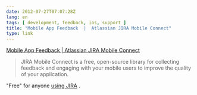 ```yaml
---
date: 2012-07-27T07:07:28Z
lang: en
tags: [ development, feedback, ios, support ]
title: "Mobile App Feedback  |  Atlassian JIRA Mobile Connect"
type: link
---
```


[Mobile App Feedback  |  Atlassian JIRA Mobile
Connect](http://www.atlassian.com/software/jiramobileconnect/overview?utm_source=daringfireball&utm_campaign=jmc)

> JIRA Mobile Connect is a free, open-source library for collecting
> feedback and engaging with your mobile users to improve the quality of
> your application.

"Free" for anyone [using
JIRA](http://www.atlassian.com/software/jira/pricing/) .

